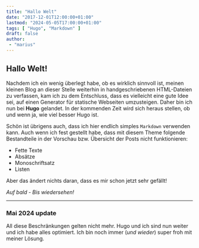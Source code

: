 ```yaml
---
title: "Hallo Welt"
date: "2017-12-01T12:00:00+01:00"
lastmod: "2024-05-05T17:00:00+01:00"
tags: [ "Hugo", "Markdown" ]
draft: false
author:
 - "marius"
---
```


## Hallo Welt!
Nachdem ich ein wenig überlegt habe, ob es wirklich sinnvoll ist, meinen kleinen Blog an dieser Stelle weiterhin in handgeschriebenen HTML-Dateien zu verfassen, kam ich zu dem Entschluss, dass es vielleicht eine gute Idee sei, auf einen Generator für statische Webseiten umzusteigen. Daher bin ich nun bei **Hugo** gelandet. In der kommenden Zeit wird sich heraus stellen, ob und wenn ja, wie viel besser Hugo ist.

Schön ist übrigens auch, dass ich hier endlich simples `Markdown` verwenden kann. Auch wenn ich fest gestellt habe, dass mit diesem Theme folgende Bestandteile in der Vorschau bzw. Übersicht der Posts nicht funktionieren:

 * Fette Texte
 * Absätze
 * Monoschriftsatz
 * Listen

Aber das ändert nichts daran, dass es mir schon jetzt sehr gefällt!

*Auf bald - Bis wiedersehen!*

---

### Mai 2024 update
All diese Beschränkungen gelten nicht mehr. Hugo und ich sind nun weiter
und ich habe alles optimiert. Ich bin noch immer (_und wieder_) super
froh mit meiner Lösung.
